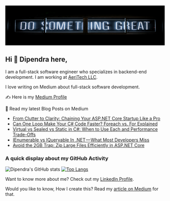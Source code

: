 ![Dipendra Neupane Github Cover Photo](https://github.com/dipneupane/dipneupane/blob/main/assets/dipneupane_readme-cover.jpg)

## Hi 👋 Dipendra here, 
I am a full-stack software engineer who specializes in backend-end development. I am working at [AeriTech LLC](https://aeritech.com).


I love writing on Medium about full-stack software development. 

✍️ Here is my [Medium Profile](https://medium.com/@dipneupane)

📩 Read my latest Blog Posts on Medium
<!-- BLOG-POST-LIST:START -->
- [From Clutter to Clarity: Chaining Your ASP.NET Core Startup Like a Pro](https://codenp.com/from-clutter-to-clarity-chaining-your-asp-net-core-startup-like-a-pro-8a557c162fdb?source=rss-37161d399cd7------2)
- [Can One Loop Make Your C# Code Faster? Foreach vs. For Explained](https://codenp.com/can-one-loop-make-your-c-code-faster-foreach-vs-for-explained-f616f7d3c421?source=rss-37161d399cd7------2)
- [Virtual vs Sealed vs Static in C#: When to Use Each and Performance Trade-Offs](https://codenp.com/virtual-vs-sealed-vs-static-in-c-when-to-use-each-and-performance-trade-offs-1c910d4d9849?source=rss-37161d399cd7------2)
- [IEnumerable vs IQueryable In .NET — What Most Developers Miss](https://codenp.com/ienumerable-vs-iqueryable-in-net-what-most-developers-miss-bfc357d663bd?source=rss-37161d399cd7------2)
- [Avoid the 2GB Trap: Zip Large Files Efficiently in ASP.NET Core](https://codenp.com/avoid-the-2gb-trap-zip-large-files-efficiently-in-asp-net-core-6caab4c96981?source=rss-37161d399cd7------2)
<!-- BLOG-POST-LIST:END -->


### A quick display about my GitHub Activity

![Dipendra's GitHub stats](https://github-readme-stats.vercel.app/api?username=dipneupane&show_icons=true&theme=transparent) [![Top Langs](https://github-readme-stats.vercel.app/api/top-langs/?username=dipneupane&layout=donut)](https://github.com/dipneupane/github-readme-stats)

Want to know more about me? Check out my [LinkedIn Profile](https://www.linkedin.com/in/dipneupane).

Would you like to know, How I create this? Read my [article on Medium](https://medium.com/@dipneupane/replace-your-resume-with-an-impressive-github-profile-readme-3019183a3029) for that.
